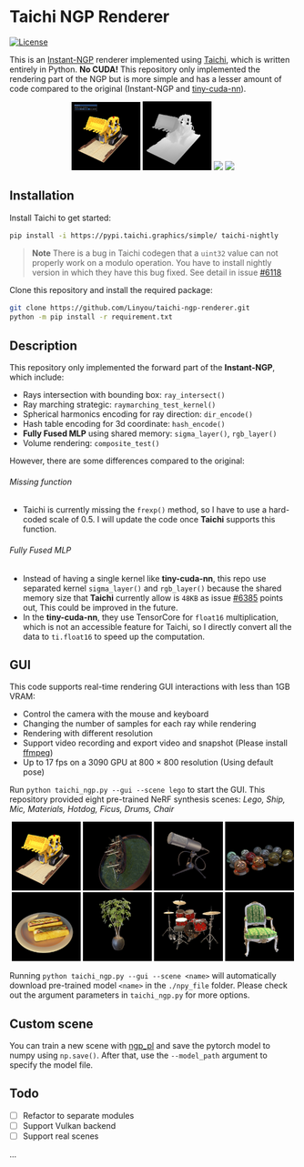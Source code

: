 # Taichi NGP Renderer

[![License](https://img.shields.io/badge/license-Apache-green.svg)](LICENSE)

This is an [Instant-NGP](https://github.com/NVlabs/instant-ngp) renderer implemented using [Taichi](https://github.com/taichi-dev/taichi), which is written entirely in Python. **No CUDA!** This repository only implemented the rendering part of the NGP but is more simple and has a lesser amount of code compared to the original (Instant-NGP and [tiny-cuda-nn](https://github.com/NVlabs/tiny-cuda-nn)).

<!-- It is fun to write this code that implements even just the rendering part of the NGP, especially when you compare it original repo, which is a hundred lines verse thousands (Instant-NGP and [tiny-cuda-nn](https://github.com/NVlabs/tiny-cuda-nn)). -->

<p align="center">
  <img src="https://raw.githubusercontent.com/Linyou/taichi-ngp-renderer/main/assets/example.png", width="24%">
  <img src="https://raw.githubusercontent.com/Linyou/taichi-ngp-renderer/main/assets/lego_depth.png", width="24%">
  <img src="https://raw.githubusercontent.com/Linyou/taichi-ngp-renderer/main/assets/interaction.gif", width="24%">
  <img src="https://raw.githubusercontent.com/Linyou/taichi-ngp-renderer/main/assets/samples.gif", width="24%">
  <br>
</p>

## Installation

Install Taichi to get started:

```bash
pip install -i https://pypi.taichi.graphics/simple/ taichi-nightly
```
> **Note**
> There is a bug in Taichi codegen that a `uint32` value can not properly work on a modulo operation. You have to install nightly version in which they have this bug fixed. See detail in issue [#6118](https://github.com/taichi-dev/taichi/issues/6118)

Clone this repository and install the required package:

```bash
git clone https://github.com/Linyou/taichi-ngp-renderer.git
python -m pip install -r requirement.txt
```

## Description

This repository only implemented the forward part of the **Instant-NGP**, which include:

- Rays intersection with bounding box: `ray_intersect()`
- Ray marching strategic: `raymarching_test_kernel()`
- Spherical harmonics encoding for ray direction: `dir_encode()`
- Hash table encoding for 3d coordinate: `hash_encode()`
- **Fully Fused MLP** using shared memory: `sigma_layer()`, `rgb_layer()`
- Volume rendering: `composite_test()`

<!-- Since this repository only implemented the rendering code, so you have to load trained parameters from a pre-trained scene (This repository provides a lego scene). -->

However, there are some differences compared to the original:

###### Missing function

- Taichi is currently missing the `frexp()` method, so I have to use a hard-coded scale of 0.5. I will update the code once **Taichi** supports this function.

###### Fully Fused MLP

- Instead of having a single kernel like **tiny-cuda-nn**, this repo use separated kernel `sigma_layer()` and `rgb_layer()` because the shared memory size that **Taichi** currently allow is `48KB` as issue [#6385](https://github.com/taichi-dev/taichi/issues/6385) points out, This could be improved in the future.
- In the **tiny-cuda-nn**, they use TensorCore for `float16` multiplication, which is not an accessible feature for Taichi, so I directly convert all the data to `ti.float16` to speed up the computation.

## GUI

This code supports real-time rendering GUI interactions with less than 1GB VRAM:

- Control the camera with the mouse and keyboard
- Changing the number of samples for each ray while rendering
- Rendering with different resolution
- Support video recording and export video and snapshot (Please install [ffmpeg](https://docs.taichi-lang.org/docs/export_results#install-ffmpeg-on-windows))
- Up to 17 fps on a 3090 GPU at 800 $\times$ 800 resolution (Using default pose)

Run `python taichi_ngp.py --gui --scene lego` to start the GUI. This repository provided eight pre-trained NeRF synthesis scenes: _Lego, Ship, Mic, Materials, Hotdog, Ficus, Drums, Chair_

<p align="center">
  <img src="https://raw.githubusercontent.com/Linyou/taichi-ngp-renderer/main/assets/lego.png", width="24%">
  <img src="https://raw.githubusercontent.com/Linyou/taichi-ngp-renderer/main/assets/ship.png", width="24%">
  <img src="https://raw.githubusercontent.com/Linyou/taichi-ngp-renderer/main/assets/mic.png", width="24%">
  <img src="https://raw.githubusercontent.com/Linyou/taichi-ngp-renderer/main/assets/materials.png", width="24%">
  <br>
  <img src="https://raw.githubusercontent.com/Linyou/taichi-ngp-renderer/main/assets/hotdog.png", width="24%">
  <img src="https://raw.githubusercontent.com/Linyou/taichi-ngp-renderer/main/assets/ficus.png", width="24%">
  <img src="https://raw.githubusercontent.com/Linyou/taichi-ngp-renderer/main/assets/drums.png", width="24%">
  <img src="https://raw.githubusercontent.com/Linyou/taichi-ngp-renderer/main/assets/chair.png", width="24%">
  <br>
</p>

Running `python taichi_ngp.py --gui --scene <name>` will automatically download pre-trained model `<name>` in the `./npy_file` folder. Please check out the argument parameters in `taichi_ngp.py` for more options.

## Custom scene

You can train a new scene with [ngp_pl](https://github.com/kwea123/ngp_pl) and save the pytorch model to numpy using `np.save()`. After that, use the `--model_path` argument to specify the model file.

## Todo

- [ ] Refactor to separate modules
- [ ] Support Vulkan backend
- [ ] Support real scenes

...
